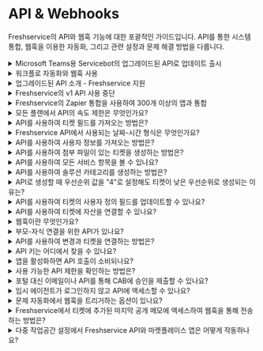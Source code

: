 # API & Webhooks

Freshservice의 API와 웹훅 기능에 대한 포괄적인 가이드입니다. API를 통한 시스템 통합, 웹훅을 이용한 자동화, 그리고 관련 설정과 문제 해결 방법을 다룹니다.

<details>
<summary>Microsoft Teams용 Servicebot의 업그레이드된 API로 업데이트 출시</summary>

업데이트를 통해 얻을 수 있는 기능들을 소개합니다.

## 새로운 기능

### 1. 전체 직장인을 위한 Servicebot 자동 설치

직원들이 더 이상 Microsoft Teams 인스턴스에 봇을 수동으로 설치할 필요가 없습니다. 조직에서 Servicebot을 활성화하면 전체 직장인의 개별 Teams 인스턴스에 봇이 기본적으로 활성화됩니다.

[자세히 알아보기](https://support.freshservice.com/en/support/solutions/articles/50000005624-bring-richer-ticket-context-into-your-collaboration-tools)

**참고:** MS Teams 인스턴스에서 Servicebot 앱을 차단하지 않았는지 확인하세요. 그렇지 않으면 자동 설치가 실패합니다.

### 2. 승인 및 티켓 대화 관리 개선

앱 간 전환을 최소화하고 에이전트와 승인자가 Microsoft Teams에서 티켓을 관리하고 응답하는 데 필요한 모든 기능을 제공합니다.

티켓과 서비스 요청에 대한 더 나은 컨텍스트를 통해:

- 동료 승인자가 취한 조치에 대한 컨텍스트와 함께 승인 관리
- 티켓에 첨부된 최신 대화를 빠르게 확인

[자세히 알아보기](https://support.freshservice.com/en/support/solutions/articles/50000005624-bring-richer-ticket-context-into-your-collaboration-tools)

### 3. 에이전트에게 온콜 관리 알림 전달 (곧 출시)

온콜 에이전트는 MS Teams 내에서 인시던트를 확인, 에스컬레이션 또는 해결하고 메모를 추가할 수 있습니다. 온콜 에이전트가 인시던트에 대해 조치를 취하면 전체 그룹과 이해관계자가 업데이트됩니다. 쉬운 협업이 신속한 인시던트 해결로 이어집니다.

[지금 앱 업데이트](https://www.freshworks.com/apps/freshservice/msteams-freshservice/)

**참고:** 향후 모든 Servicebot 및 Virtual Agent 기능은 v2 API를 기반으로 구축될 예정입니다. 위에서 언급한 기능과 향후 추가될 기능을 활용하려면 Microsoft Teams, Freshservice 관리자 설정 또는 온콜 관리 모듈의 알림 탭에서 앱 업데이트를 승인하세요.

## 앱 업데이트 방법

**참고:** Freshservice 관리자이면서 Azure 관리자인 경우에만 업데이트를 수행할 수 있습니다.

### 모든 플랜

관리자는 MS Teams 앱을 통해 Servicebot 알림으로 전달되는 "승인" 버튼을 볼 수 있습니다. 버튼을 클릭하여 업데이트하세요.

### 엔터프라이즈 플랜

1. Freshservice > 설정 > Virtual Agent ("채널" 섹션 하위)로 이동
2. Microsoft Teams 하위의 "더 많은 채널 연결" 패널에서 "승인" 버튼을 확인할 수 있습니다
3. 버튼을 클릭하여 업데이트

### 비엔터프라이즈 플랜

1. Freshservice > 설정 > 앱 ("자동화 및 생산성" 섹션 하위) > 앱 관리로 이동
2. 알림 구성이 나열된 섹션에서 "승인" 버튼을 확인할 수 있습니다
3. 버튼을 클릭하여 업데이트

### 온콜 관리 모듈 사용자

1. Freshservice > 관리자 > 온콜 일정 > 알림 규칙으로 이동
2. MS Teams 테넌트의 관리자는 알림을 받기 위해 MS Teams 계정을 승인해야 합니다

</details>

<details>
<summary>워크플로 자동화와 웹훅 사용</summary>

## 웹훅이란 무엇인가요?

웹훅은 특정 이벤트가 발생할 때 트리거되는 애플리케이션 또는 웹 서비스에 대한 "콜백"입니다. 특정 업데이트, 변경 또는 작업이 발생하면 웹훅을 사용하여 외부 애플리케이션으로 데이터를 푸시할 수 있습니다.

워크플로 자동화를 사용하여 특정 이벤트가 발생할 때 웹훅을 트리거하는 워크플로를 만들 수 있습니다.

## 웹훅 호출로 할 수 있는 일

자동화를 사용하여 티켓에서 특정 이벤트가 발생할 때 특정 작업을 실행하는 워크플로를 만들 수 있습니다. 자동화를 사용하여 Freshservice 내에서 업데이트, 수정, 알림 전송 및 작업 실행이 가능합니다. 예를 들어, 티켓 우선순위를 업데이트하거나 에스컬레이션 이메일을 보낼 수 있습니다.

웹훅은 외부 애플리케이션이나 도구에서 작업을 트리거하려는 경우에 유용합니다. 웹훅을 사용할 수 있는 예시 시나리오:

| 수행하려는 작업 | 찾아야 할 조건 | 웹훅이 호출해야 할 대상 |
|---|---|---|
| 고객이 티켓에 응답할 때 SMS/문자 메시지 전송 | 고객이 티켓에 응답 (또는 댓글 추가) | 타사 SMS 도구로 댓글 내용 전송 |
| 제품 반품 요청이 업데이트될 때 재고 업데이트 | 티켓 카테고리(사용자 정의 필드)가 "제품 반품"으로 업데이트 | 매장 재고에서 제품 정보 업데이트 |
| 내부 제품 관리 도구와 기능 요청 상태 동기화 | "기능 요청" 유형 티켓의 상태 업데이트 | 티켓 정보로 제품 관리 도구 업데이트 |
| 나쁜 고객 만족도 평점을 받을 때 경보음 및 사이렌 울리기 | 고객 피드백 수신, 평점이 "좋지 않음" | 이 웹훅으로 트리거되는 스마트 전구와 사이렌 음향 보드 커스터마이징 |

## 자동화로 웹훅 요청 설정하는 방법

다음 사용 사례를 고려해 보겠습니다:
"티켓이 변경 요청일 때 자동으로 변경을 생성"

1. 워크플로 자동화를 사용하여 새 워크플로를 생성합니다. 웹훅을 트리거해야 하는 이벤트와 조건을 드래그 앤 드롭합니다.
2. 작업에서 드롭다운에서 "웹훅 트리거" 옵션을 선택합니다.

### 콜백 요청 유형 선택

각 타사 앱이 다른 방식으로 요청 유형을 사용할 수 있지만, 대부분의 애플리케이션은 표준 방법을 따릅니다:

- **GET** 요청: 일반적으로 하나 또는 모든 리소스를 검색하는 데 사용
- **POST** 요청: 보통 새 리소스를 생성
- **PUT 및 PATCH** 요청: 리소스를 업데이트하는 데 사용
- **DELETE** 요청: 보통 리소스를 삭제하는 데 사용

이 예시에서는 변경 모듈에 새 변경을 생성해야 하므로 POST 요청을 생성합니다.

### 콜백 URL 지정

웹훅에 구성된 애플리케이션의 콜백 URL을 지정합니다. [동적 플레이스홀더](https://support.freshservice.com/support/solutions/articles/157150-using-dynamic-placeholders-in-your-canned-responses)를 사용하여 URL을 동적으로 만들 수 있습니다.

예를 들어, `http://yourapp.com/yourInfo?email=[user email]` 형태의 콜백 URL을 전달하려면 사용자 이메일 부분을 `{{"{{requestor.email}}"}}` 플레이스홀더로 대체할 수 있습니다.

## 웹훅 테스트

복잡한 웹훅 호출이 있는 대규모 워크플로가 있는 경우 테스트가 필수입니다. 웹훅을 테스트하기 위해 워크플로를 활성화하는 것은 최적의 테스트 방법이 아닙니다. 대신 워크플로 자동화 내에서 웹훅을 직접 테스트할 수 있습니다.

예를 들어, 변경 모듈에서 변경 티켓을 생성하는 웹훅을 설정하고 웹훅 테스트 버튼을 누르면 테스트가 성공할 경우 변경 모듈에 테스트 티켓이 생성됩니다.

오류가 발생하는 API 요청은 오류 유형을 식별하는 데 도움이 되는 적절한 HTTP 상태 코드를 반환합니다. 각 코드의 의미를 이해하려면 [이 표](https://api.freshservice.com/v2/#error)를 사용할 수 있습니다.

**참고:** 플레이스홀더는 웹훅 테스트에서 지원되지 않습니다.

### 인증 및 인코딩

1. 인증이 필요한 경우 **인증 필요** 체크박스를 활성화할 수 있습니다. 사용자명/비밀번호 또는 API 키를 인증에 사용할 수 있습니다.
2. 리소스 애플리케이션이 지원하는 요청 인코딩(JSON, XML 또는 XML-Encoded)을 선택합니다.

### 콘텐츠 옵션

- **간단한 콘텐츠**: 이 웹훅에서 원하는 티켓 속성 목록을 단순히 전송하려면 간단한 콘텐츠 옵션을 선택합니다.
- **고급**: 전송되는 콘텐츠를 사용자 정의하려면 고급을 선택합니다.
  - 고급 옵션을 사용하면 사용자 정의 API 요청을 작성할 수 있습니다. 이러한 요청은 이전 단계에서 선택한 형식으로 인코딩되어야 합니다.
  - requestb.in 또는 postman - REST 클라이언트(Google Chrome 확장 프로그램)를 사용하여 API를 테스트할 수 있습니다.

- `{{"{{Triggered event}}"}}` 플레이스홀더는 웹훅에서만 사용할 수 있으며 규칙을 트리거한 이벤트의 이름을 반환합니다.

### 웹훅 콜백 요청 제한

시간당 사용할 수 있는 웹훅 요청 수는 1000건으로 제한됩니다. 상태 코드가 200-299 사이이면 콜백이 성공이고, 300-399 사이의 상태 코드는 콜백 리디렉션으로 간주됩니다.

콜백이 실패하거나(2xx 및 3xx 이외의 상태 코드) 15초 내에 응답을 받지 못하면 웹훅이 3, 5, 9, 17분 간격으로 최대 4번 자동으로 재시도됩니다.

위 자동화가 활성화되면 "변경 요청" 유형으로 들어오는 모든 티켓이 변경 모듈에서 자동으로 변경을 생성합니다.

</details>

<details>
<summary>업그레이드된 API 소개 - Freshservice 지원</summary>

강력한 통합 구축, 최종 사용자 포털 사용자 정의, 여러 애플리케이션 간 데이터 공유 - Freshservice API는 이 모든 것과 그 이상을 가능하게 합니다.

향상된 API 일관성과 개선된 경험으로 더 나은 지원을 제공하기 위해, **2023년 5월 31일**까지 이전 버전(API V1)을 사용 중단하고 업그레이드된 버전(API V2)으로 이전합니다.

**2023년 5월 31일**까지 **API V1** 엔드포인트 사용을 중단하고 **API V2**로 완전히 전환하여 이 사용 중단으로 인한 중단을 방지하세요.

## API V2의 새로운 기능

### → 새롭고 향상된 API

사용자 정의 객체, 직원 온보딩, 프로젝트, 비즈니스 시간, 구매 주문, 공급업체, 제품, 위치 등을 위한 새로운 API가 이제 API V2에서 사용할 수 있습니다. [자세한 정보](https://api.freshservice.com/#whats_new)

### → 더 높은 속도 제한

API 안정성과 확장성을 개선하기 위해 시간 기반에서 분 기반 속도 제한으로 이동하고 있습니다. 호출을 하는 데 사용되는 에이전트 수나 IP 주소 수에 관계없이 계정 전체 기준으로 이러한 제한을 계속 적용할 예정입니다. [자세한 정보](https://api.freshservice.com/#rate_limit)

### → 개선된 오류 처리

명확한 HTTP 상태 코드로 오류를 식별하여 잘못된 API 요청을 빠르고 정확하게 수정하세요. [자세한 정보](https://api.freshservice.com/#error)

## 무엇을 해야 하나요?

### 영향을 받는 영역

다음 기능에서 해당 API V2 엔드포인트로 API V1 호출을 대체하세요. 사용 중단 날짜 이후에 다음 기능에서 API V1을 계속 사용하면 작동이 중단되고 V1에 대한 모든 요청이 실패합니다.

- → 워크플로 자동화 (웹 요청 노드 및 "웹훅 트리거" 작업 노드)
- → 사용자 정의 앱
- → 포털 사용자 정의
- → Freshservice API를 사용하여 개발된 모든 사용자 정의 서비스 또는 미들웨어

### 버전 1 API 식별

[API V2 문서](https://api.freshservice.com/)와 [솔루션 문서](https://support.freshservice.com/en/support/solutions/articles/50000006003-deprecating-v1-apis-for-freshservice)를 참조하여 새로운 엔드포인트를 이해하고 **2023년 5월 31일** 사용 중단 날짜 이전에 기존 API V1 코드베이스를 API V2로 마이그레이션하세요.

## 마이그레이션하지 않으면 어떻게 되나요?

**2023년 5월 31일** 이후 API V1 엔드포인트에 액세스할 수 없게 되어 워크플로와 사용자 정의가 중단될 수 있습니다.

## 도움이 필요하신가요?

마이그레이션에 대한 질문이 있거나 API 호출을 V2 엔드포인트로 마이그레이션하는 동안 문제가 발생하면 저희 팀에서 도움을 드릴 수 있습니다. 추가 지원이 필요하시면 support@freshservice.com 또는 고객 성공 관리자에게 문의하세요.

</details>

<details>
<summary>Freshservice의 v1 API 사용 중단</summary>

[2022년 11월](https://community.freshworks.com/product-updates/freshservice-release-notes-nov-2022-26812#Deprecation+of+password-based+authentication+for+API+v2) 릴리스 중 발표한 내용에 따라, API V1 호출을 해당 API V2 호출로 대체하기 위한 몇 가지 제품 개선 사항을 적용했습니다.

## 이 변경사항이 나에게 영향을 미치나요?

다음 작업 중 하나에 API V1 엔드포인트를 사용한 경우 이 사용 중단의 영향을 받습니다:

- 워크플로 구성
- 포털 사용자 정의
- Freshservice 인스턴스와 사용자 정의 애플리케이션 간 상호작용

자세한 정보는 [이 솔루션 문서](https://support.freshservice.com/en/support/solutions/articles/50000004220-introducing-upgraded-apis-for-freshservice)를 참조하세요.

## 영향을 받는 모듈

### 1. 워크플로 자동화

API V1 권장 태그가 API V1 엔드포인트를 사용하는 모든 자동화에 표시됩니다.

#### 워크플로 자동화를 업데이트하는 방법

1. **관리자 → 자동화 및 생산성 → 워크플로 자동화**로 이동
2. "API 업데이트 권장" 태그가 있는 워크플로 자동화를 클릭
3. 워크플로를 열면 v1 엔드포인트를 사용하는 모든 노드가 빨간색 알림으로 강조 표시됩니다
4. 빨간색 알림을 선택하여 해당 V1 URL에 대한 권장 V2 URL을 확인합니다. '✓' 아이콘을 클릭하여 URL을 업데이트합니다. 마지막으로 **완료** 버튼을 클릭하여 해당 노드를 업데이트합니다
5. 강조 표시된 모든 노드에 대해 이 과정을 반복하고 워크플로 자동화를 저장합니다

자세한 정보는 [여기](https://community.freshworks.dev/t/migration-guide-for-freshservice-api-v1-to-freshservice-api-v2/5860) 상세 마이그레이션 가이드를 참조하세요.

### 2. 포털 사용자 정의

1. **관리자 → 서비스 데스크 리브랜딩 → 사용자 정의**로 이동합니다. **홈페이지 디자이너** 드롭다운에서 v1 엔드포인트를 사용하는 모든 섹션이 강조 표시됩니다.
2. 특정 섹션(알림 표시 확인)을 선택하여 v1 엔드포인트가 있는지 식별하고 해당 v2 엔드포인트로 업데이트합니다.
3. 포털 사용자 정의에서 모든 v1 엔드포인트를 교체한 후 **저장** 또는 **포털 게시**를 클릭합니다

자세한 정보는 [여기](https://community.freshworks.dev/t/migration-guide-for-freshservice-api-v1-to-freshservice-api-v2/5860) 상세 마이그레이션 가이드를 참조하세요.

### 3. 사용자 정의 앱

1. **관리자 → 앱**으로 이동
2. v1 엔드포인트를 사용하는 사용자 정의 앱을 확인하고 해당 엔드포인트를 v2로 업데이트합니다
3. 자세한 정보는 [여기](https://community.freshworks.dev/t/migration-guide-for-freshservice-api-v1-to-freshservice-api-v2/5860) 상세 마이그레이션 가이드를 참조하세요

## 2023년 5월 31일 이전에 구성을 업데이트하지 않으면 어떻게 되나요?

v1 엔드포인트가 있는 모든 워크플로 자동화, 포털 사용자 정의 및 사용자 정의 앱이 작동을 중단하고 구성이 실패하기 시작합니다.

</details>

<details>
<summary>Freshservice의 Zapier 통합을 사용하여 300개 이상의 앱과 통합</summary>

Zapier는 웹 애플리케이션 간의 격차를 해소하고 애플리케이션 간 작업을 쉽게 자동화할 수 있는 강력한 통합 플랫폼입니다.

## Freshservice-Zapier 통합 작동 방식

Zapier 계정을 생성하여 Freshservice-Zapier 통합을 활성화할 수 있습니다. 이제 Zap을 생성하여 Freshservice를 수백 개의 사용 가능한 애플리케이션과 통합할 수 있습니다. Zap의 규칙(트리거)이 '앱 A'에서 충족될 때마다 원하는 작업이 '앱 B'에서 자동으로 수행됩니다.

## Zapier 통합 설정 빠른 가이드

1. [https://zapier.com/](https://zapier.com/)을 방문하여 계정에 가입합니다.
2. 계정을 생성하고 확인한 후 화면 상단의 "Make a Zap" 탭을 클릭합니다.
3. Freshservice를 앱 중 하나로 포함하는 Zap을 생성할 때 Zapier에 Freshservice 계정을 추가해야 합니다.
4. "Freshservice 계정 연결"을 클릭합니다.
5. 계정 이름을 제공합니다. 이는 Zapier에서 Freshservice 계정을 식별하는 데 도움이 됩니다.
6. Freshservice 계정의 하위 도메인을 입력합니다.
7. 계정의 API 키를 입력합니다. API 키를 가져오려면:
   - Freshservice 계정에 로그인합니다.
   - 오른쪽 상단 모서리의 프로필 사진을 클릭하고 "프로필 설정"을 선택합니다.
   - API 키는 오른쪽 창에 표시됩니다.
8. '계속'을 클릭합니다.
9. Zapier가 정보를 확인하고 "계정이 작동 중입니다" 메시지를 표시합니다. '계속'을 클릭하여 Zap을 진행합니다.

</details>

<details>
<summary>모든 플랜에서 API의 속도 제한은 무엇인가요?</summary>

## v1의 경우:

시간당 API 호출 수는 1000건으로 제한됩니다. 제한에 도달한 후 API 요청이 수신되면 Freshservice는 오류 응답을 제공합니다. 응답 헤더의 "retry-after" 값은 다른 API 요청을 보내기 전에 기다려야 하는 시간을 알려줍니다.

자세한 내용은 API v1 문서를 참조하세요: [https://api.freshservice.com/](https://api.freshservice.com/)

## v2의 경우:

2020년 9월 1일 이후에 생성된 Freshservice 계정은 분 단위 속도 제한을 사용합니다. 제한은 Freshservice 플랜에 따라 다릅니다. 특정 API 작업에는 전체 제한 내에서 하위 제한도 있습니다. 이 제한은 호출을 하는 데 사용되는 에이전트 수나 IP 주소와 같은 요소에 관계없이 계정 전체 기준으로 적용됩니다.

시간 기반에서 분 기반 속도 제한으로 이동하여 API 안정성과 확장성을 개선합니다. 호출을 하는 데 사용되는 에이전트 수나 IP 주소 수에 관계없이 계정 전체 기준으로 이러한 제한을 계속 적용할 예정입니다.

**플랜별 속도 제한:**
- **Starter**: 분당 100건
- **Growth**: 분당 200건  
- **Pro**: 분당 400건
- **Enterprise**: 분당 700건

2020년 9월 1일 이전에 생성된 계정은 결국 분 단위 속도 제한으로 마이그레이션됩니다. 마이그레이션이 완료될 때까지 이전 제한이 계속 적용됩니다.

자세한 내용은 API v2 문서를 참조하세요: [https://api.freshservice.com/v2/](https://api.freshservice.com/v2/)

</details>

<details>
<summary>API를 사용하여 티켓 필드를 가져오는 방법은?</summary>

다음 curl 명령을 사용하여 필요한 티켓 필드를 가져올 수 있습니다:

```bash
curl -v -u user@yourcompany.com:test -X GET 'https://domain.freshservice.com/api/v2/ticket_fields'
```

curl 명령에서 이메일 주소와 비밀번호를 사용하고 싶지 않다면 아래와 같이 이메일 주소 대신 API 키를, 비밀번호로 X를 사용할 수도 있습니다:

```bash
curl -v -u API키:X -X GET 'https://domain.freshservice.com/api/v2/ticket_fields'
```

자세한 정보는 다음을 참조하세요: [https://api.freshservice.com/v2/#get_all_ticket_fields](https://api.freshservice.com/v2/#get_all_ticket_fields)

</details>

<details>
<summary>Freshservice API에서 사용되는 날짜-시간 형식은 무엇인가요?</summary>

날짜 필드의 입력은 다음 형식 중 하나일 것으로 예상됩니다:

- YYYY-MM-DD
- YYYY-MM-DDTHH:MM
- YYYY-MM-DDTHH:MMZ
- YYYY-MM-DDTHH:MM:SS
- YYYY-MM-DDTHH:MM:SSZ
- YYYY-MM-DDTHH:MM:SS±hh:mm
- YYYY-MM-DDTHH:MM:SS±hh
- YYYY-MM-DDTHH:MM:SS±hhmm

자세한 정보는 다음을 참조하세요: [https://api.freshservice.com/v2/#schema](https://api.freshservice.com/v2/#schema)

</details>

<details>
<summary>API를 사용하여 사용자 정보를 가져오는 방법은?</summary>

다음 curl 명령을 사용할 수 있습니다:

```bash
curl -v -u user@yourcompany.com:test -X GET 'https://domain.freshservice.com/api/v2/requesters/777'
```

자세한 정보는 다음을 참조하세요: [https://api.freshservice.com/v2/#view_a_requester](https://api.freshservice.com/v2/#view_a_requester)

</details>

<details>
<summary>API를 사용하여 첨부 파일이 있는 티켓을 생성하는 방법은?</summary>

다음 curl 명령을 사용할 수 있습니다:

```bash
curl -v -u user@yourcompany.com:test \
  -F "helpdesk_ticket[attachments][][resource]=@/path/to/attachment1.ext" \
  -F "helpdesk_ticket[attachments][][resource]=@/path/to/attachment2.ext" \
  -F "helpdesk_ticket[email]=example@example.com" \
  -F "helpdesk_ticket[subject]=Ticket Title" \
  -F "helpdesk_ticket[description]=this is a sample ticket" \
  -X POST https://domain.freshservice.com/helpdesk/tickets.json
```

자세한 정보는 다음을 참조하세요: [https://api.freshservice.com/#create_ticket_with_attachment](https://api.freshservice.com/#create_ticket_with_attachment)

</details>

<details>
<summary>API를 사용하여 모든 서비스 항목을 볼 수 있나요?</summary>

다음 curl 명령을 사용할 수 있습니다:

```bash
curl -u user@yourcompany.com:test \
  -H "Content-Type: application/json" \
  -X GET https://domain.freshservice.com/catalog/items.json?page=2
```

자세한 정보는 다음을 참조하세요: [https://api.freshservice.com/#view_all_service_items](https://api.freshservice.com/#view_all_service_items)

</details>

<details>
<summary>API를 사용하여 솔루션 카테고리를 생성하는 방법은?</summary>

다음 curl 명령을 사용할 수 있습니다:

```bash
curl -u user@yourcompany.com:test \
  -H "Content-Type: application/json" \
  -X POST \
  -d '{ "solution_category": { "name":"API", "description":"API related documents" }}' \
  https://domain.freshservice.com/solution/categories.json
```

자세한 정보는 다음을 참조하세요: [https://api.freshservice.com/#create_solution_category](https://api.freshservice.com/#create_solution_category)

</details>

<details>
<summary>API로 생성할 때 우선순위 값을 "4"로 설정해도 티켓이 낮은 우선순위로 생성되는 이유는?</summary>

계정에서 우선순위 매트릭스가 활성화되어 있으면 API에서 전달된 값이 무시되고 우선순위 매트릭스가 티켓의 우선순위를 설정합니다. 이를 원하지 않는 경우 **관리자 > 우선순위 매트릭스**로 이동하여 비활성화할 수 있습니다.

</details>

<details>
<summary>API를 사용하여 티켓의 사용자 정의 필드를 업데이트할 수 있나요?</summary>

예, 가능합니다. 자세한 정보는 다음을 참조하세요: [https://api.freshservice.com/v2/#update_ticket_priority](https://api.freshservice.com/v2/#update_ticket_priority)

</details>

<details>
<summary>API를 사용하여 티켓에 자산을 연결할 수 있나요?</summary>

다음 curl 명령을 사용할 수 있습니다:

```bash
curl -u (credentials) \
  -H "Content-Type:application/json" \
  -d '{"helpdesk_ticket": {}, "associate_ci": {"serial_no":"99RSH32","name":"SALES-SERV","user": "tom@outerspace.com"}}' \
  -X PUT https://domain.freshservice.com/helpdesk/tickets/123.json
```

자세한 정보는 다음을 참조하세요: [https://api.freshservice.com/#associate_a_ci_to_a_ticket](https://api.freshservice.com/#associate_a_ci_to_a_ticket)

</details>

<details>
<summary>웹훅이란 무엇인가요?</summary>

웹훅은 특정 이벤트가 발생할 때 트리거되는 애플리케이션 또는 웹 서비스에 대한 콜백입니다. 이는 워크플로 자동화를 사용하여 구성됩니다. 즉, 서비스 데스크에서 특정 업데이트, 변경 또는 작업이 발생하도록 웹훅을 설정할 수 있으며, 지정한 정보를 원하는 애플리케이션으로 자동으로 푸시합니다.

</details>

<details>
<summary>부모-자식 연결을 위한 API가 있나요?</summary>

예, 이 링크([https://api.freshservice.com/v2/#create_child_ticket](https://api.freshservice.com/v2/#create_child_ticket))에서 언급된 API를 사용하여 기존 인시던트 티켓에 대한 자식 티켓을 생성할 수 있습니다.

</details>

<details>
<summary>API를 사용하여 변경과 티켓을 연결하는 방법은?</summary>

티켓을 생성하면서 API를 통해 변경을 티켓에 연결하는 것이 가능합니다. 아래의 Curl 명령을 참조하세요:

```bash
curl -u user@yourcompany.com:password \
  -H "Content-Type: application/json" \
  -X POST \
  -d '{"helpdesk_ticket": {"subject": "Test Ticket", "description": "Test Description", "change": 123}}' \
  https://domain.freshservice.com/api/v2/tickets
```

이 [링크](https://api.freshservice.com/#create_ticket)를 사용하여 티켓을 생성하고 변경과 연결하세요.

</details>

<details>
<summary>API 키는 어디에서 찾을 수 있나요?</summary>

1. 지원 포털에 로그인합니다
2. 포털 오른쪽 상단 모서리의 프로필 사진을 클릭합니다
3. 프로필 설정 페이지로 이동합니다
4. 오른쪽의 위임 승인 섹션 아래에 API 키가 표시됩니다

</details>

<details>
<summary>앱을 활성화하면 API 호출이 소비되나요?</summary>

예, 특정 마켓플레이스 앱은 API를 소비합니다. 사용하는 앱이 API 호출을 소비하는지에 대한 자세한 정보가 필요하면 support@freshservice로 지원팀에 문의하세요. 사용하는 앱이 API 호출을 소비하는지 확인하여 알려드릴 수 있습니다.

</details>

<details>
<summary>사용 가능한 API 제한을 확인하는 방법은?</summary>

API V1을 사용하는 경우 제한에 도달한 후 Freshservice는 오류 응답을 제공합니다. 응답 헤더의 "retry-after" 값은 다른 API 요청을 보내기 전에 기다려야 하는 시간을 알려줍니다.

V2를 사용하여 API 제한을 확인하려면 모든 API 요청에 대한 응답으로 반환되는 다음 HTTP 헤더를 확인하여 현재 속도 제한 상태를 확인할 수 있습니다.

</details>

<details>
<summary>포털 대신 이메일이나 API를 통해 CAB에 승인을 제출할 수 있나요?</summary>

Freshservice에서는 특히 서비스 요청과 변경 요청에 관한 승인 알림이 일반적으로 이메일을 통해 전송됩니다. 그러나 API를 사용하여 변경 요청을 승인하는 것은 불가능합니다. CAB 구성원은 이메일로 전송된 승인 링크를 클릭하여 변경을 승인할 수 있습니다.

## 현재 프로세스:

현재 Freshservice에서 변경 요청을 승인하는 유일한 방법은 공개 승인 링크를 공유하는 것입니다. 링크는 이메일을 통해 승인자에게 전송되며, 승인 또는 거부하기 전에 요청의 세부 사항을 검토하기 위해 클릭해야 합니다. 그러나 이는 여러 화면을 탐색하고 로그인해야 하는 추가 단계를 추가합니다. 또한 일부 승인자는 공개 승인 링크 공유에 불편함을 느낄 수 있습니다.

## 새로운 개선사항:

Freshservice는 이러한 문제를 해결하고 승인 프로세스를 간소화하기 위한 새로운 개선사항을 도입했습니다. 이 개선사항을 통해 변경 및 서비스 요청 승인자가 이메일 받은편지함에서 직접 요청에 응답할 수 있습니다. 공개 승인 링크를 공유하는 대신 Freshservice는 승인 수신자에게 이메일을 보내며, 여기서 특정 키워드로 회신하여 요청을 승인하거나 거부할 수 있습니다. 이렇게 하면 승인 프로세스가 간소화되고 승인자에게 더 편리해집니다.

## 이메일 승인의 이점:

이메일 승인의 중요한 장점 중 하나는 Freshservice에 로그인하지 않고도 이해관계자가 요청을 승인하거나 거부할 수 있다는 것입니다. 이 기능은 승인자가 조직 외부에 있거나 시스템에 액세스할 수 없는 경우에 특히 유용합니다. 또한 요청을 승인하거나 거부하기 위해 여러 화면을 탐색할 필요가 없어 프로세스가 더 효율적입니다.

자세한 내용은 [이메일을 통한 서비스 요청 및 변경 승인 : Freshservice](https://support.freshservice.com/en/support/solutions/articles/50000004955)를 참조하세요.

</details>

<details>
<summary>임시 에이전트가 로그인하지 않고 API에 액세스할 수 있나요?</summary>

임시 에이전트는 API에 액세스하기 전에 인스턴스에 로그인해야 합니다. 사용자가 로그인하지 않고 시스템에 액세스하려고 하면 시스템에 로그인하라는 메시지가 표시됩니다.

</details>

<details>
<summary>문제 자동화에서 웹훅을 트리거하는 옵션이 있나요?</summary>

예, 웹훅은 문제 자동화에서 지원됩니다.

</details>

<details>
<summary>Freshservice에서 티켓에 추가된 마지막 공개 메모에 액세스하여 웹훅을 통해 전송하는 방법은?</summary>

웹훅을 사용하여 티켓에 추가된 마지막 공개 메모에 액세스하려면 웹훅 페이로드에서 **`{{ticket.latest_public_comment}}`** 플레이스홀더를 사용할 수 있습니다. 웹훅이 트리거되면 이 플레이스홀더가 티켓에 추가된 마지막 공개 메모로 대체되며, 결과 페이로드에 이 정보가 포함됩니다.

예를 들어, 티켓에 공개 메모가 추가될 때마다 Slack 채널로 알림을 보내는 웹훅을 사용하는 경우, 페이로드에 `{{ticket.latest_public_comment}}` 플레이스홀더를 포함하여 마지막 공개 메모가 알림에 포함되도록 할 수 있습니다.

이렇게 하면 팀이 시스템 간 전환 없이 Freshservice의 최신 개발 상황을 파악할 수 있습니다.

</details>

<details>
<summary>다중 작업공간 설정에서 Freshservice API와 마켓플레이스 앱은 어떻게 작동하나요?</summary>

*(2022년 12월 12일 이전에 가입한 계정에만 해당)*

## Freshservice API

각 작업공간은 고유한 다음 항목을 가질 수 있습니다:

- 티켓
- 문제
- 변경
- 릴리스
- 에이전트 그룹
- 자산
- 소프트웨어
- 계약
- 구매 주문
- 비즈니스 시간
- 솔루션
- 서비스 카탈로그
- SLA 정책
- 사용자 정의 객체
- 미리 작성된 응답
- 공지사항
- 감사 로그

단일 작업공간 계정에서는 작업공간 ID를 전달하지 않고도 위 모듈을 기반으로 하는 API가 예상대로 계속 작동합니다. 그러나 여러 작업공간을 추가했고 다음 영역에서 위 모듈에 대해 Freshservice API를 사용하는 경우:

- → 워크플로 자동화 (웹 요청 노드 및 "웹훅 트리거" 작업 노드)
- → 사용자 정의 앱
- → 포털 사용자 정의
- → Freshservice API를 사용하여 개발된 모든 사용자 정의 서비스 또는 미들웨어

다음을 시도하는 경우 API 요청에 작업공간 ID를 추가로 전달해야 할 수 있습니다:

- 작업공간 내에서 새 데이터 생성 (예: 티켓 생성)
- 특정 작업공간에서 항목 목록 검색 (예: 작업공간의 모든 에이전트 그룹 나열)

작업공간 ID가 전달되지 않으면 새 데이터가 기본 작업공간 또는 계정의 첫 번째 작업공간에서 생성되거나 검색됩니다.

작업공간을 알 필요가 없는 작업(예: ID를 전달하여 티켓 가져오기, 편집 또는 삭제)의 경우 다중 작업공간 계정에서도 API가 예상대로 계속 작동합니다.

## 마켓플레이스 앱

### 공개 앱

이제 작업공간 내에 상주할 데이터를 기반으로 하고 다음 중 하나 이상을 수행하는 공개 앱:

- 계정에서 새 데이터를 생성합니다. 예: 티켓 생성
- 티켓/문제/변경/릴리스 양식과 타사 도구 간에 필드가 매핑되어 있기 때문에 타사 도구와 데이터를 동기화합니다
- 계정에서 데이터 목록을 검색합니다. 예: 계정의 모든 티켓 가져오기

이러한 앱은 계정의 기본/첫 번째 작업공간에서 예상대로 계속 작동합니다. 그러나 두 번째 작업공간을 추가하면 첫 번째 작업공간에서만 위의 작업을 계속 수행합니다.

Freshservice 팀은 현재 다중 작업공간 지원을 추가하여 이러한 앱을 업그레이드하는 과정에 있습니다. 앱의 우선순위를 지정하려면 support@freshservice.com으로 문의하세요.

### 개인 앱

"Freshservice API" 섹션에서 언급된 모듈에 대해 Freshservice API를 사용하고 계정에서 여러 작업공간을 생성하는 경우, 앱이 예상대로 계속 작동하도록 올바른 작업공간 ID를 전달하여 앱을 업데이트해야 할 수 있습니다.

</details>
